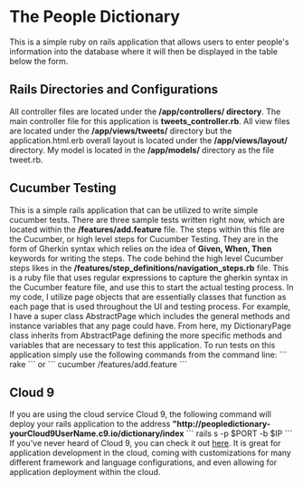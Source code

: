 <h1>The People Dictionary</h1>
This is a simple ruby on rails application that allows users to enter people's information into the database where it will then be displayed in the table below the form.

<h2>Rails Directories and Configurations</h2>
All controller files are located under the <b>/app/controllers/ directory</b>. The main controller file for this application is <b>tweets_controller.rb</b>. All view files are located under the <b>/app/views/tweets/</b> directory but the application.html.erb overall layout is located under the <b>/app/views/layout/</b> directory. My model is located in the <b>/app/models/</b> directory as the file tweet.rb.

<h2>Cucumber Testing</h2>
This is a simple rails application that can be utilized to write simple cucumber tests. There are three sample tests written right now, which are located within the <b>/features/add.feature</b> file. The steps within this file are the Cucumber, or high level steps for Cucumber Testing. They are in the form of Gherkin syntax which relies on the idea of <b>Given, When, Then</b> keywords for writing the steps. The code behind the high level Cucumber steps likes in the <b>/features/step_definitions/navigation_steps.rb</b> file. This is a ruby file that uses regular expressions to capture the gherkin syntax in the Cucumber feature file, and use this to start the actual testing process. In my code, I utilize page objects that are essentially classes that function as each page that is used throughout the UI and testing process. For example, I have a super class AbstractPage which includes the general methods and instance variables that any page could have. From here, my DictionaryPage class inherits from AbstractPage defining the more specific methods and variables that are necessary to test this application. 
To run tests on this application simply use the following commands from the command line:
```
rake
```
or 
```
cucumber /features/add.feature
```

<h2>Cloud 9</h2>
If you are using the cloud service Cloud 9, the following command will deploy your rails application to the address 
<b>"http://peopledictionary-yourCloud9UserName.c9.io/dictionary/index</b>
```
rails s -p $PORT -b $IP
```
If you've never heard of Cloud 9, you can check it out <a href="https://c9.io">here</a>. It is great for application development in the cloud, coming with customizations for many different framework and language configurations, and even allowing for application deployment within the cloud.
